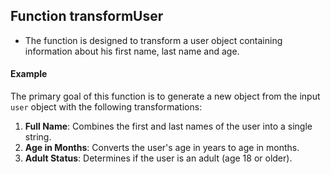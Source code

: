 ## Function transformUser

- The function is designed to transform a user object containing information about his first name, last name and age.

#### Example

The primary goal of this function is to generate a new object from the input `user` object with the following transformations:

1. **Full Name**: Combines the first and last names of the user into a single string.
2. **Age in Months**: Converts the user's age in years to age in months.
3. **Adult Status**: Determines if the user is an adult (age 18 or older).

